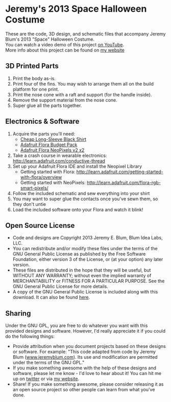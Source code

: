 Jeremy's 2013 Space Halloween Costume
=====================================
These are the code, 3D design, and schematic files that accompany Jeremy Blum's 2013 "Space" Halloween Costume.  
You can watch a video demo of this project [on YouTube](http://www.youtube.com/watch?v=z-RoAUor-dg).  
More info about this project can be found on [my website](http://www.jeremyblum.com/2013/11/03/halloween)

3D Printed Parts
----------------
1. Print the body as-is.
2. Print four of the fins. You may wish to arrange them all on the build platform for one print.
3. Print the nose cone with a raft and support (for the handle inside).
4. Remove the support material from the nose cone.
5. Super glue all the parts together.

Electronics & Software
----------------------
1. Acquire the parts you'll need:
    * [Cheap Long-Sleeve Black Shirt](http://www.amazon.com/gp/product/B003AU5WBE/ref=as_li_ss_tl?ie=UTF8&camp=1789&creative=390957&creativeASIN=B003AU5WBE&linkCode=as2&tag=jeremybcom-20)
    * [Adafruit Flora Budget Pack](http://www.adafruit.com/products/1405)
	* [Adafruit Flora NeoPixels v2 x2](http://www.adafruit.com/products/1260)
2. Take a crash course in wearable electronics: http://learn.adafruit.com/conductive-thread
3. Set up your Adafruit Flora IDE and install the Neopixel Library
    * Getting started with Flora: http://learn.adafruit.com/getting-started-with-flora/overview
	* Getting started with NeoPixels: http://learn.adafruit.com/flora-rgb-smart-pixels/
4. Follow the included schematic and sew everything into your shirt
5. You may want to super glue the contacts once you've sewn them, so they don't untie
5. Load the included software onto your Flora and watch it blink! 

Open Source License
-------------------
* Code and designs are Copyright 2013 Jeremy E. Blum, Blum Idea Labs, LLC.
* You can redistribute and/or modify these files under the terms of the GNU General Public License as published by the Free Software Foundation, either version 3 of the License, or (at your option) any later version.
* These files are distributed in the hope that they will be useful, but WITHOUT ANY WARRANTY; without even the implied warranty of MERCHANTABILITY or FITNESS FOR A PARTICULAR PURPOSE.  See the GNU General Public License for more details.
* A copy of the GNU General Public License is included along with this download. It can also be found [here](http://www.gnu.org/licenses/).

Sharing
-------
Under the GNU GPL, you are free to do whatever you want with this provided designs and software. However, I'd really appreciate it if you could do the following things:
* Provide attribution when you document projects based on these designs or software. For example: "This code adapted from code by Jeremy Blum (www.jeremyblum.com). Its use and modification are permitted under the terms of the GNU GPL."
* If you make something awesome with the help of these designs and software, please let me know - I'd love to hear about it! You can hit me up on [twitter](http://www.twitter.com/sciguy14) or via [my website](http://www.jeremyblum.com/contact).
* Share!  If you make something awesome, please consider releasing it as an open source project so other people can learn from what you've done.